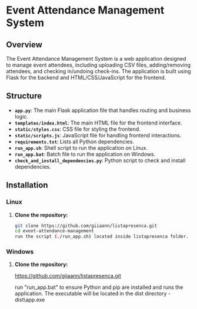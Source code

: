 # Event Attendance Management System

## Overview

The Event Attendance Management System is a web application designed to manage event attendees, including uploading CSV files, adding/removing attendees, and checking in/undoing check-ins. The application is built using Flask for the backend and HTML/CSS/JavaScript for the frontend.

## Structure

- **`app.py`**: The main Flask application file that handles routing and business logic.
- **`templates/index.html`**: The main HTML file for the frontend interface.
- **`static/styles.css`**: CSS file for styling the frontend.
- **`static/scripts.js`**: JavaScript file for handling frontend interactions.
- **`requirements.txt`**: Lists all Python dependencies.
- **`run_app.sh`**: Shell script to run the application on Linux.
- **`run_app.bat`**: Batch file to run the application on Windows.
- **`check_and_install_dependencies.py`**: Python script to check and install dependencies.

## Installation

### Linux

1. **Clone the repository:**
   ```bash
   git clone https://github.com/giiaann/listapresenca.git
   cd event-attendance-management
   run the script (./run_app.sh) located inside listapresenca folder.

### Windows

1. **Clone the repository:**
   
    https://github.com/giiaann/listapresenca.git
 
    run "run_app.bat" to ensure Python and pip are installed and runs the application.
    The executable will be located in the dist directory - dist\app.exe
